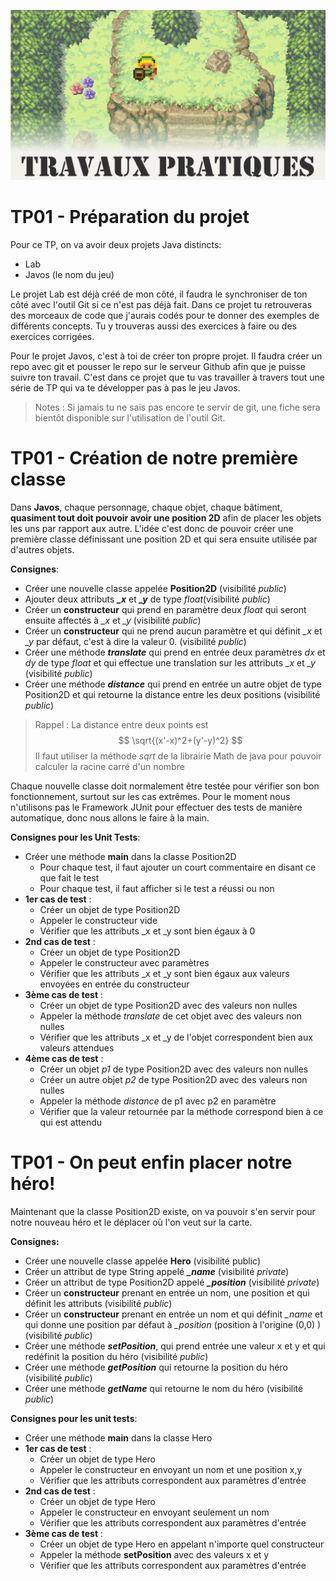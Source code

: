 

![TP](images\TP.png)

# TP01 - Préparation du projet

Pour ce TP, on va avoir deux projets Java distincts:

- Lab
- Javos (le nom du jeu)

Le projet Lab est déjà créé de mon côté, il faudra le synchroniser de ton côté avec l'outil Git si ce n'est pas déjà fait. Dans ce projet tu retrouveras des morceaux de code que j'aurais codés pour te donner des exemples de différents concepts. Tu y trouveras aussi des exercices à faire ou des exercices corrigées.  

Pour le projet Javos, c'est à toi de créer ton propre projet. Il faudra créer un repo avec git et pousser le repo sur le serveur Github afin que je puisse suivre ton travail. C'est dans ce projet que tu vas travailler à travers tout une série de TP qui va te développer pas à pas le jeu Javos. 

> Notes : Si jamais tu ne sais pas encore te servir de git, une fiche sera bientôt disponible sur l'utilisation de l'outil Git.

# TP01 - Création de notre première classe

Dans **Javos**, chaque personnage, chaque objet, chaque bâtiment, **quasiment tout doit pouvoir avoir une position 2D** afin de placer les objets les uns par rapport aux autre. L'idée c'est donc de pouvoir créer une première classe définissant une position 2D et qui sera ensuite utilisée par d'autres objets. 

**Consignes**:

- Créer une nouvelle classe appelée **Position2D** (visibilité *public*)
- Ajouter deux attributs ***\_x*** et ***\_y*** de type *float*(visibilité *public*)
- Créer un **constructeur** qui prend en paramètre deux *float* qui seront ensuite affectés à *\_x* et *\_y* (visibilité *public*)
- Créer un **constructeur** qui ne prend aucun paramètre et qui définit *\_x* et *\_y* par défaut, c'est à dire la valeur 0. (visibilité *public*)
- Créer une méthode ***translate*** qui prend en entrée deux paramètres *dx* et *dy* de type *float* et qui effectue une translation sur les attributs *\_x* et *\_y* (visibilité *public*)
- Créer une méthode ***distance*** qui prend en entrée un autre objet de type Position2D et qui retourne la distance entre les deux positions (visibilité *public*)

> Rappel : La distance entre deux points est 
> $$
> \sqrt{(x'-x)^2+(y'-y)^2}
> $$
> Il faut utiliser la méthode *sqrt* de la librairie Math de java pour pouvoir calculer la racine carré d'un nombre 

Chaque nouvelle classe doit normalement être testée pour vérifier son bon fonctionnement, surtout sur les cas extrêmes. Pour le moment nous n'utilisons pas le Framework JUnit pour effectuer des tests de manière automatique, donc nous allons le faire à la main. 

**Consignes pour les Unit Tests**:

- Créer une méthode **main** dans la classe Position2D
  - Pour chaque test, il faut ajouter un court commentaire en disant ce que fait le test
  - Pour chaque test, il faut afficher si le test a réussi ou non
- **1er cas de test** : 
  - Créer un objet de type Position2D 
  - Appeler le constructeur vide
  - Vérifier que les attributs _x et _y sont bien égaux à 0
- **2nd cas de test** : 
  - Créer un objet de type Position2D 
  - Appeler le constructeur avec paramètres 
  - Vérifier que les attributs _x et _y sont bien égaux aux valeurs envoyées en entrée du constructeur
- **3ème cas de test** : 
  - Créer un objet de type Position2D avec des valeurs non nulles
  - Appeler la méthode *translate* de cet objet avec des valeurs non nulles
  -  Vérifier que les attributs _x et _y de l'objet correspondent bien aux valeurs attendues
- **4ème cas de test** : 
  - Créer un objet *p1* de type Position2D avec des valeurs non nulles
  - Créer un autre objet *p2* de type Position2D avec des valeurs non nulles
  - Appeler la méthode *distance* de p1 avec p2 en paramètre 
  -  Vérifier que la valeur retournée par la méthode correspond bien à ce qui est attendu  

# TP01 - On peut enfin placer notre héro!

Maintenant que la classe Position2D existe, on va pouvoir s'en servir pour notre nouveau héro et le déplacer où l'on veut sur la carte.

**Consignes:**

- Créer une nouvelle classe appelée **Hero** (visibilité public)
- Créer un attribut de type String  appelé ***\_name*** (visibilité *private*)
- Créer un attribut de type Position2D appelé ***\_position*** (visibilité *private*)
- Créer un **constructeur**  prenant en entrée un nom, une position et qui définit les attributs (visibilité *public*)
- Créer un **constructeur** prenant en entrée un nom et qui définit *\_name* et qui donne une position par défaut à *\_position* (position à l'origine (0,0) ) (visibilité *public*)
- Créer une méthode ***setPosition***, qui prend entrée une valeur x et y et qui redéfinit la position du héro (visibilité *public*)
- Créer une méthode ***getPosition*** qui retourne la position du héro (visibilité *public*)
- Créer une méthode ***getName*** qui retourne le nom du héro (visibilité *public*)

**Consignes pour les unit tests**:

- Créer une méthode **main** dans la classe Hero
- **1er cas de test** : 
  - Créer un objet de type Hero
  - Appeler le constructeur en envoyant un nom et une position x,y
  - Vérifier que les attributs correspondent aux paramètres d'entrée 
- **2nd cas de test** : 
  - Créer un objet de type Hero
  - Appeler le constructeur en envoyant seulement un nom 
  - Vérifier que les attributs correspondent aux paramètres d'entrée 
- **3ème cas de test** : 
  - Créer un objet de type Hero en appelant n'importe quel constructeur
  - Appeler la méthode **setPosition** avec des valeurs x et y
  - Vérifier que les attributs correspondent aux paramètres d'entrée 
